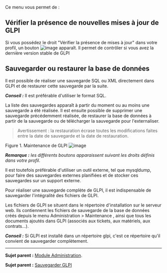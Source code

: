 Ce menu vous permet de :

Vérifier la présence de nouvelles mises à jour de GLPI
------------------------------------------------------

Si vous possédez le droit "Vérifier la présence de mises à jour" dans votre profil, un bouton ![image](docs/image/checkVersion.png) apparaît.
Il permet de contrôler si vous avez la dernière version stable de GLPI


Sauvegarder ou restaurer la base de données
-------------------------------------------

Il est possible de réaliser une sauvegarde SQL ou XML directement dans GLPI et de restaurer cette sauvegarde par la suite.

***Conseil :*** Il est préférable d'utiliser le format SQL.

La liste des sauvegardes apparaît à partir du moment ou au moins une sauvegarde a été réalisée. Il est ensuite possible de supprimer une sauvegarde précédemment réalisée, de restaurer la base de données à partir de la sauvegarde ou de télécharger la sauvegarde pour l'externaliser.

>Avertissement : la restauration écrase toutes les modifications faites entre la date de sauvegarde et la date de restauration.

Figure 1. Maintenance de GLPI
![image](docs/image/maintenance.png)

***Remarque :** les différents boutons apparaissent suivant les droits définis dans votre profil*.


Il est toutefois préférable d'utiliser un outil externe, tel que mysqldump, pour faire des sauvegardes externes planifiées et de stocker ces sauvegardes sur un support externe.

Pour réaliser une sauvegarde complète de GLPI, il est indispensable de sauvegarder l'intégralité des fichiers de GLPI.

Les fichiers de GLPI se situent dans le répertoire d'installation sur le serveur web. Ils contiennent les fichiers de sauvegarde de la base de données créés depuis le menu Administration > Maintenance , ainsi que tous les documents ajoutés dans GLPI (associés aux tickets, aux matériels, aux contrats...).

***Conseil :*** Si GLPI est installé dans un répertoire glpi, c'est ce répertoire qu'il convient de sauvegarder complètement.

------------
**Sujet parent :** [Module Administration](index.php?fr/07_Module_Administration/01_Module_Administration.md "Le module Administration permet d'administrer les utilisateurs, groupes, entités, profils, règles et dictionnaires et offre des outils de maintenance de l'application").

**Sujet parent :** [Sauvegarder
GLPI](../glpi/admin_backup.html "Réaliser une sauvegarde complète de GLPI.")

